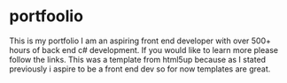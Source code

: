 ﻿# portfoolio
This is my portfolio I am an aspiring front end developer with over 500+ hours of back end c# development. 
If you would like to learn more please follow the links.
This was a template from html5up because as I stated previously i aspire to be a front end dev so for now templates are great.

